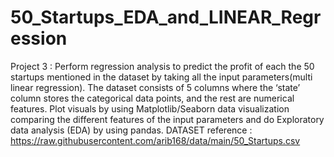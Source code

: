 # 50_Startups_EDA_and_LINEAR_Regression


Project 3 :
Perform regression analysis to predict the profit of each the 50 startups mentioned in
the dataset by taking all the input parameters(multi linear regression). The dataset
consists of 5 columns where the ‘state’ column stores the categorical data points, and
the rest are numerical features.
Plot visuals by using Matplotlib/Seaborn data visualization comparing the different
features of the input parameters and do Exploratory data analysis (EDA) by using
pandas.
DATASET reference : https://raw.githubusercontent.com/arib168/data/main/50_Startups.csv
